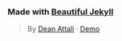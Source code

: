 ### Made with [Beautiful Jekyll](https://github.com/daattali/beautiful-jekyll)

> By [Dean Attali](https://deanattali.com) &middot; [Demo](https://beautifuljekyll.com/)
